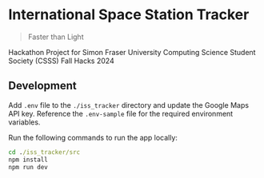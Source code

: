 # International Space Station Tracker

> Faster than Light

Hackathon Project for Simon Fraser University Computing Science Student Society (CSSS) Fall Hacks 2024

## Development

Add `.env` file to the `./iss_tracker` directory and update the Google Maps API key. Reference the `.env-sample` file for the required environment variables.

Run the following commands to run the app locally:

```cmd
cd ./iss_tracker/src
npm install
npm run dev
```